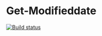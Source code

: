 # Get-Modifieddate

[![Build status](https://ci.appveyor.com/api/projects/status/4319d1qug69yplsc?svg=true)](https://ci.appveyor.com/project/manoj2994/get-modifieddate)
